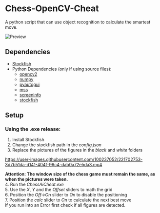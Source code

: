 # Chess-OpenCV-Cheat
A python script that can use object recognition to calculate the smartest move.

![Preview](https://user-images.githubusercontent.com/100237052/221702814-32e00b02-61c0-42a6-b2c7-94e6827aa89d.png)

## Dependencies
- [Stockfish](https://stockfishchess.org/download/)
- Python Dependencies (only if using source files):
  - [opencv2](https://pypi.org/project/opencv-python/)
  - [numpy](https://pypi.org/project/numpy/)
  - [pyautogui](https://pypi.org/project/PyAutoGUI/)
  - [mss](https://pypi.org/project/mss/)
  - [screeninfo](https://pypi.org/project/screeninfo/)
  - [stockfish](https://pypi.org/project/stockfish/)

## Setup
### Using the .exe release:
   1. Install Stockfish<br>
   2. Change the stockfish path in the *config.json*<br>
   3. Replace the pictures of the figures in the *black* and *white* folders<br>
   
   https://user-images.githubusercontent.com/100237052/221702753-3d7b51da-d141-404f-96c4-dab0a72e5da3.mp4
   
   __Attention: The window size of the chess game must remain the same, as when the pictures were taken.__<br>
   4. Run the *ChessAiCheat.exe*<br>
   5. Use the *X*, *Y* and the *Offset* sliders to math the grid<br>
   6. Position the *Off->On* slider to *On* to disable the positioning<br>
   7. Position the *calc* slider to *On* to calculate the next best move<br>
      If you run into an Error first check if all figures are detected.
